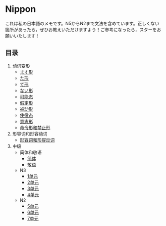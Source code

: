 # Nippon
これは私の日本語のメモです。N5からN2まで文法を含めています。正しくない箇所があったら，ぜひお教えいただけますよう！ご参考になったら，スターをお願いいたします！
## 目录
1. 动词变形
	- [ます形](https://github.com/xinwu-yang/nippon/blob/master/%E3%81%BE%E3%81%99%E5%BD%A2.md)
	- [た形](https://github.com/xinwu-yang/nippon/blob/master/%E3%81%9F%E5%BD%A2.md)
	- [て形](https://github.com/xinwu-yang/nippon/blob/master/%E3%81%A6%E5%BD%A2.md)
	- [ない形](https://github.com/xinwu-yang/nippon/blob/master/%E3%81%AA%E3%81%84%E5%BD%A2.md)
	- [可能态](https://github.com/xinwu-yang/nippon/blob/master/%E5%8F%AF%E8%83%BD%E6%80%81.md)
	- [假定形](https://github.com/xinwu-yang/nippon/blob/master/%E5%81%87%E5%AE%9A%E5%BD%A2.md)
	- [被动形](https://github.com/xinwu-yang/nippon/blob/master/%E8%A2%AB%E5%8A%A8%E5%BD%A2.md)
	- [使役态](https://github.com/xinwu-yang/nippon/blob/master/%E4%BD%BF%E5%BD%B9%E6%80%81.md)
	- [意志形](https://github.com/xinwu-yang/nippon/blob/master/%E6%84%8F%E5%BF%97%E5%BD%A2.md)
	- [命令形和禁止形](https://github.com/xinwu-yang/nippon/blob/master/%E5%BD%A2%E5%AE%B9%E8%AF%8D%E5%92%8C%E5%BD%A2%E5%AE%B9%E5%8A%A8%E8%AF%8D.md)
1. 形容词和形容动词
	- [形容词和形容动词](https://github.com/xinwu-yang/nippon/blob/master/%E5%BD%A2%E5%AE%B9%E8%AF%8D%E5%92%8C%E5%BD%A2%E5%AE%B9%E5%8A%A8%E8%AF%8D.md)
1. 中级
	- 简体和敬语
		- [简体](https://github.com/xinwu-yang/nippon/blob/master/%E7%AE%80%E4%BD%93.md)
		- [敬语](https://github.com/xinwu-yang/nippon/blob/master/%E6%95%AC%E8%AF%AD.md)
	- N3
		- [1单元](https://github.com/xinwu-yang/nippon/tree/master/N3/%EF%BC%91%E5%8D%98%E5%85%83)
		- [2单元](https://github.com/xinwu-yang/nippon/tree/master/N3/%EF%BC%92%E5%8D%98%E5%85%83)
		- [3单元](https://github.com/xinwu-yang/nippon/tree/master/N3/%EF%BC%93%E5%8D%98%E5%85%83)
		- [4单元](https://github.com/xinwu-yang/nippon/tree/master/N3/%EF%BC%94%E5%8D%98%E5%85%83)
	- N2
		- [5单元](https://github.com/xinwu-yang/nippon/tree/master/N2/%E7%AC%AC%EF%BC%95%E5%8D%98%E5%85%83)
		- [6单元](https://github.com/xinwu-yang/nippon/tree/master/N2/%E7%AC%AC%EF%BC%96%E5%8D%98%E5%85%83)
		- [7单元](https://github.com/xinwu-yang/nippon/tree/master/N2/%E7%AC%AC%EF%BC%97%E5%8D%98%E5%85%83)